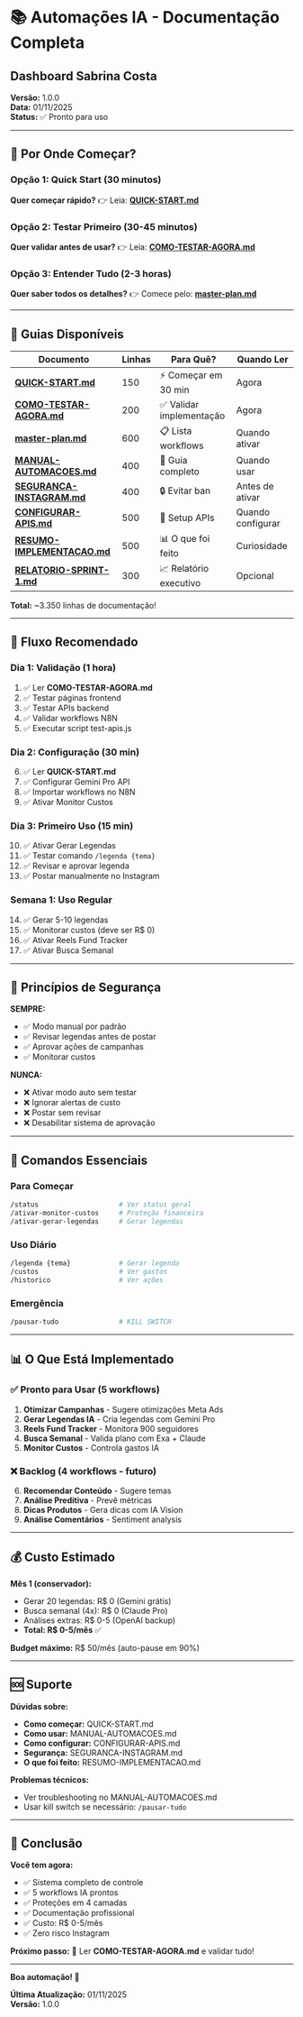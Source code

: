 # 📚 Automações IA - Documentação Completa
## Dashboard Sabrina Costa

**Versão:** 1.0.0  
**Data:** 01/11/2025  
**Status:** ✅ Pronto para uso

---

## 🚀 Por Onde Começar?

### Opção 1: Quick Start (30 minutos)
**Quer começar rápido?**
👉 Leia: **[QUICK-START.md](QUICK-START.md)**

### Opção 2: Testar Primeiro (30-45 minutos)
**Quer validar antes de usar?**
👉 Leia: **[COMO-TESTAR-AGORA.md](COMO-TESTAR-AGORA.md)**

### Opção 3: Entender Tudo (2-3 horas)
**Quer saber todos os detalhes?**
👉 Comece pelo: **[master-plan.md](master-plan.md)**

---

## 📖 Guias Disponíveis

| Documento | Linhas | Para Quê? | Quando Ler |
|-----------|--------|-----------|------------|
| **[QUICK-START.md](QUICK-START.md)** | 150 | ⚡ Começar em 30 min | Agora |
| **[COMO-TESTAR-AGORA.md](COMO-TESTAR-AGORA.md)** | 200 | ✅ Validar implementação | Agora |
| **[master-plan.md](master-plan.md)** | 600 | 📋 Lista workflows | Quando ativar |
| **[MANUAL-AUTOMACOES.md](MANUAL-AUTOMACOES.md)** | 400 | 📖 Guia completo | Quando usar |
| **[SEGURANCA-INSTAGRAM.md](SEGURANCA-INSTAGRAM.md)** | 400 | 🔒 Evitar ban | Antes de ativar |
| **[CONFIGURAR-APIS.md](CONFIGURAR-APIS.md)** | 500 | 🔧 Setup APIs | Quando configurar |
| **[RESUMO-IMPLEMENTACAO.md](RESUMO-IMPLEMENTACAO.md)** | 500 | 📊 O que foi feito | Curiosidade |
| **[RELATORIO-SPRINT-1.md](RELATORIO-SPRINT-1.md)** | 300 | 📈 Relatório executivo | Opcional |

**Total:** ~3.350 linhas de documentação!

---

## 🎯 Fluxo Recomendado

### Dia 1: Validação (1 hora)
1. ✅ Ler **COMO-TESTAR-AGORA.md**
2. ✅ Testar páginas frontend
3. ✅ Testar APIs backend
4. ✅ Validar workflows N8N
5. ✅ Executar script test-apis.js

### Dia 2: Configuração (30 min)
6. ✅ Ler **QUICK-START.md**
7. ✅ Configurar Gemini Pro API
8. ✅ Importar workflows no N8N
9. ✅ Ativar Monitor Custos

### Dia 3: Primeiro Uso (15 min)
10. ✅ Ativar Gerar Legendas
11. ✅ Testar comando `/legenda {tema}`
12. ✅ Revisar e aprovar legenda
13. ✅ Postar manualmente no Instagram

### Semana 1: Uso Regular
14. ✅ Gerar 5-10 legendas
15. ✅ Monitorar custos (deve ser R$ 0)
16. ✅ Ativar Reels Fund Tracker
17. ✅ Ativar Busca Semanal

---

## 🔐 Princípios de Segurança

**SEMPRE:**
- ✅ Modo manual por padrão
- ✅ Revisar legendas antes de postar
- ✅ Aprovar ações de campanhas
- ✅ Monitorar custos

**NUNCA:**
- ❌ Ativar modo auto sem testar
- ❌ Ignorar alertas de custo
- ❌ Postar sem revisar
- ❌ Desabilitar sistema de aprovação

---

## 💬 Comandos Essenciais

### Para Começar
```bash
/status                    # Ver status geral
/ativar-monitor-custos     # Proteção financeira
/ativar-gerar-legendas     # Gerar legendas
```

### Uso Diário
```bash
/legenda {tema}            # Gerar legenda
/custos                    # Ver gastos
/historico                 # Ver ações
```

### Emergência
```bash
/pausar-tudo               # KILL SWITCH
```

---

## 📊 O Que Está Implementado

### ✅ Pronto para Usar (5 workflows)
1. **Otimizar Campanhas** - Sugere otimizações Meta Ads
2. **Gerar Legendas IA** - Cria legendas com Gemini Pro
3. **Reels Fund Tracker** - Monitora 900 seguidores
4. **Busca Semanal** - Valida plano com Exa + Claude
5. **Monitor Custos** - Controla gastos IA

### ❌ Backlog (4 workflows - futuro)
6. **Recomendar Conteúdo** - Sugere temas
7. **Análise Preditiva** - Prevê métricas
8. **Dicas Produtos** - Gera dicas com IA Vision
9. **Análise Comentários** - Sentiment analysis

---

## 💰 Custo Estimado

**Mês 1 (conservador):**
- Gerar 20 legendas: R$ 0 (Gemini grátis)
- Busca semanal (4x): R$ 0 (Claude Pro)
- Análises extras: R$ 0-5 (OpenAI backup)
- **Total: R$ 0-5/mês** ✅

**Budget máximo:** R$ 50/mês (auto-pause em 90%)

---

## 🆘 Suporte

**Dúvidas sobre:**
- **Como começar:** QUICK-START.md
- **Como usar:** MANUAL-AUTOMACOES.md
- **Como configurar:** CONFIGURAR-APIS.md
- **Segurança:** SEGURANCA-INSTAGRAM.md
- **O que foi feito:** RESUMO-IMPLEMENTACAO.md

**Problemas técnicos:**
- Ver troubleshooting no MANUAL-AUTOMACOES.md
- Usar kill switch se necessário: `/pausar-tudo`

---

## 🎊 Conclusão

**Você tem agora:**
- ✅ Sistema completo de controle
- ✅ 5 workflows IA prontos
- ✅ Proteções em 4 camadas
- ✅ Documentação profissional
- ✅ Custo: R$ 0-5/mês
- ✅ Zero risco Instagram

**Próximo passo:**
📖 Ler **COMO-TESTAR-AGORA.md** e validar tudo!

---

**Boa automação! 🚀**

**Última Atualização:** 01/11/2025  
**Versão:** 1.0.0

